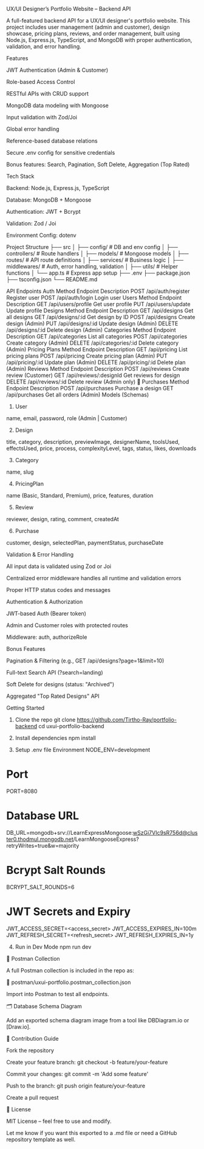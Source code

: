  UX/UI Designer’s Portfolio Website – Backend API

A full-featured backend API for a UX/UI designer's portfolio website. This project includes user management (admin and customer), design showcase, pricing plans, reviews, and order management, built using Node.js, Express.js, TypeScript, and MongoDB with proper authentication, validation, and error handling.

 Features

JWT Authentication (Admin & Customer)

Role-based Access Control

RESTful APIs with CRUD support

MongoDB data modeling with Mongoose

Input validation with Zod/Joi

Global error handling

Reference-based database relations

Secure .env config for sensitive credentials

Bonus features: Search, Pagination, Soft Delete, Aggregation (Top Rated)

 Tech Stack

Backend: Node.js, Express.js, TypeScript

Database: MongoDB + Mongoose

Authentication: JWT + Bcrypt

Validation: Zod / Joi

Environment Config: dotenv

 Project Structure
├── src
│   ├── config/            # DB and env config
│   ├── controllers/       # Route handlers
│   ├── models/            # Mongoose models
│   ├── routes/            # API route definitions
│   ├── services/          # Business logic
│   ├── middlewares/       # Auth, error handling, validation
│   ├── utils/             # Helper functions
│   └── app.ts             # Express app setup
├── .env
├── package.json
├── tsconfig.json
└── README.md

 API Endpoints
   Auth
Method	Endpoint	Description
POST	/api/auth/register	Register user
POST	/api/auth/login	Login user
   Users
Method	Endpoint	Description
GET	/api/users/profile	Get user profile
PUT	/api/users/update	Update profile
   Designs
Method	Endpoint	Description
GET	/api/designs	Get all designs
GET	/api/designs/:id	Get design by ID
POST	/api/designs	Create design (Admin)
PUT	/api/designs/:id	Update design (Admin)
DELETE	/api/designs/:id	Delete design (Admin)
   Categories
Method	Endpoint	Description
GET	/api/categories	List all categories
POST	/api/categories	Create category (Admin)
DELETE	/api/categories/:id	Delete category (Admin)
   Pricing Plans
Method	Endpoint	Description
GET	/api/pricing	List pricing plans
POST	/api/pricing	Create pricing plan (Admin)
PUT	/api/pricing/:id	Update plan (Admin)
DELETE	/api/pricing/:id	Delete plan (Admin)
   Reviews
Method	Endpoint	Description
POST	/api/reviews	Create review (Customer)
GET	/api/reviews/:designId	Get reviews for design
DELETE	/api/reviews/:id	Delete review (Admin only)
🛒 Purchases
Method	Endpoint	Description
POST	/api/purchases	Purchase a design
GET	/api/purchases	Get all orders (Admin)
   Models (Schemas)
1. User

name, email, password, role (Admin | Customer)

2. Design

title, category, description, previewImage, designerName, toolsUsed, effectsUsed, price, process, complexityLevel, tags, status, likes, downloads

3. Category

name, slug

4. PricingPlan

name (Basic, Standard, Premium), price, features, duration

5. Review

reviewer, design, rating, comment, createdAt

6. Purchase

customer, design, selectedPlan, paymentStatus, purchaseDate

   Validation & Error Handling

All input data is validated using Zod or Joi

Centralized error middleware handles all runtime and validation errors

Proper HTTP status codes and messages

   Authentication & Authorization

JWT-based Auth (Bearer token)

Admin and Customer roles with protected routes

Middleware: auth, authorizeRole

   Bonus Features

   Pagination & Filtering (e.g., GET /api/designs?page=1&limit=10)

   Full-text Search API (?search=landing)

   Soft Delete for designs (status: "Archived")

   Aggregated "Top Rated Designs" API

   Getting Started
1. Clone the repo
git clone https://github.com/Tirtho-Ray/portfolio-backend
cd uxui-portfolio-backend

2. Install dependencies
npm install

3. Setup .env file
 Environment
NODE_ENV=development

# Port
PORT=8080
# Database URL
DB_URL=mongodb+srv://LearnExpressMongoose:wSzGi7VIc9sR756d@cluster0.thodmul.mongodb.net/LearnMongooseExpress?retryWrites=true&w=majority
# Bcrypt Salt Rounds
BCRYPT_SALT_ROUNDS=6
# JWT Secrets and Expiry
JWT_ACCESS_SECRET=<access_secret>
JWT_ACCESS_EXPIRES_IN=100m
JWT_REFRESH_SECRET=<refresh_secret>
JWT_REFRESH_EXPIRES_IN=1y

4. Run in Dev Mode
npm run dev

🧪 Postman Collection

A full Postman collection is included in the repo as:

📁 postman/uxui-portfolio.postman_collection.json


Import into Postman to test all endpoints.

🗂 Database Schema Diagram

Add an exported schema diagram image from a tool like DBDiagram.io
 or [Draw.io].

📝 Contribution Guide

Fork the repository

Create your feature branch: git checkout -b feature/your-feature

Commit your changes: git commit -m 'Add some feature'

Push to the branch: git push origin feature/your-feature

Create a pull request

📄 License

MIT License – feel free to use and modify.

Let me know if you want this exported to a .md file or need a GitHub repository template as well.